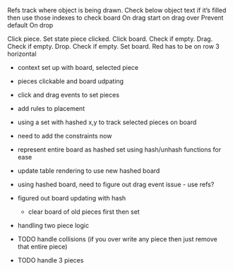 Refs track where object is being drawn. Check below object text if it’s filled then use those indexes to check board
On drag start on drag over
Prevent default
On drop

Click piece. Set state piece clicked. Click board. Check if empty. Drag. Check if empty. Drop. Check if empty. Set board.
Red has to be on row 3 horizontal

- context set up with board, selected piece
- pieces clickable and board udpating
- click and drag events to set pieces
- add rules to placement

- using a set with hashed x,y to track selected pieces on board
- need to add the constraints now

- represent entire board as hashed set using hash/unhash functions for ease
- update table rendering to use new hashed board

- using hashed board, need to figure out drag event issue - use refs?

- figured out board updating with hash
  - clear board of old pieces first then set
- handling two piece logic

- TODO handle collisions (if you over write any piece then just remove that entire piece)
- TODO handle 3 pieces